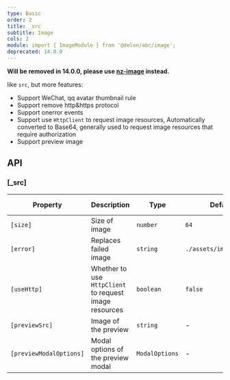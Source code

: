 ```yaml
---
type: Basic
order: 2
title: _src
subtitle: Image
cols: 2
module: import { ImageModule } from '@delon/abc/image';
deprecated: 14.0.0
---
```


**Will be removed in 14.0.0, please use [nz-image](https://ng.ant.design/components/image/en) instead.**

like `src`, but more features:

- Support WeChat, qq avatar thumbnail rule
- Support remove http&https protocol
- Support onerror events
- Support use `HttpClient` to request image resources, Automatically converted to Base64, generally used to request image resources that require authorization
- Support preview image

## API

### [_src]

| Property | Description | Type | Default | Global Config |
|----------|-------------|------|---------|---------------|
| `[size]` | Size of image | `number` | `64` | ✅ |
| `[error]` | Replaces failed image | `string` | `./assets/img/logo.svg` | ✅ |
| `[useHttp]` | Whether to use `HttpClient` to request image resources | `boolean` | `false` | - |
| `[previewSrc]` | Image of the preview | `string` | - | - |
| `[previewModalOptions]` | Modal options of the preview modal | `ModalOptions` | - |  ✅ |
